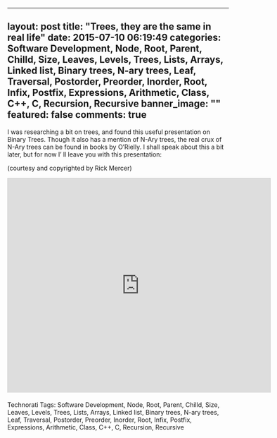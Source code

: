 
---
layout: post
title:  "Trees, they are the same in real life"
date:   2015-07-10 06:19:49
categories: Software Development, Node, Root, Parent, Chilld, Size, Leaves, Levels, Trees, Lists, Arrays, Linked list, Binary trees, N-ary trees, Leaf, Traversal, Postorder, Preorder, Inorder, Root, Infix, Postfix, Expressions, Arithmetic, Class, C++, C, Recursion, Recursive
banner_image: ""
featured: false
comments: true
---

I was researching a bit on trees, and found this useful presentation on Binary Trees. Though it also has a mention of N-Ary trees, the real crux of N-Ary trees can be found in books by O’Rielly. I shall speak about this a bit later, but for now I’ ll leave you with this presentation:

(courtesy and copyrighted by Rick Mercer)

<iframe src="http://www.slideshare.net/slideshow/embed_code/329859" width="597" height="486" frameborder="0" marginwidth="0" marginheight="0" scrolling="no" style="border:1px solid #CCC;border-width:1px 1px 0;margin-bottom:5px" allowfullscreen> </iframe> <div style="margin-bottom:5px"> 


Technorati Tags: Software Development, Node, Root, Parent, Chilld, Size, Leaves, Levels, Trees, Lists, Arrays, Linked list, Binary trees, N-ary trees, Leaf, Traversal, Postorder, Preorder, Inorder, Root, Infix, Postfix, Expressions, Arithmetic, Class, C++, C, Recursion, Recursive
